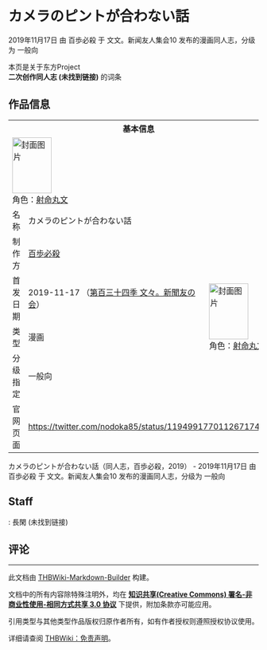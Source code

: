 # カメラのピントが合わない話

<!-- source html: G:\repos\THBWiki-Markdown-Builder\THBWikiMarkdown\Temp\main\b\b3\ns0%3A%E3%82%AB%E3%83%A1%E3%83%A9%E3%81%AE%E3%83%94%E3%83%B3%E3%83%88%E3%81%8C%E5%90%88%E3%82%8F%E3%81%AA%E3%81%84%E8%A9%B1.html -->

2019年11月17日 由 百歩必殺 于 文文。新闻友人集会10 发布的漫画同人志，分级为 一般向

本页是关于东方Project  
 **二次创作同人志 (未找到链接)** 的词条

## 作品信息

<table><tbody><tr><th colspan="3">基本信息</th></tr><tr><td class="cover-artwork-mobile" colspan="2"><a href="./文件-カメラのピントが合わない話封面.png.md" class="image" title="封面图片"><img alt="封面图片" src="https://upload.thwiki.cc/thumb/0/0c/%E3%82%AB%E3%83%A1%E3%83%A9%E3%81%AE%E3%83%94%E3%83%B3%E3%83%88%E3%81%8C%E5%90%88%E3%82%8F%E3%81%AA%E3%81%84%E8%A9%B1%E5%B0%81%E9%9D%A2.png/79px-%E3%82%AB%E3%83%A1%E3%83%A9%E3%81%AE%E3%83%94%E3%83%B3%E3%83%88%E3%81%8C%E5%90%88%E3%82%8F%E3%81%AA%E3%81%84%E8%A9%B1%E5%B0%81%E9%9D%A2.png" decoding="async" loading="lazy" width="79" height="112" srcset="https://upload.thwiki.cc/thumb/0/0c/%E3%82%AB%E3%83%A1%E3%83%A9%E3%81%AE%E3%83%94%E3%83%B3%E3%83%88%E3%81%8C%E5%90%88%E3%82%8F%E3%81%AA%E3%81%84%E8%A9%B1%E5%B0%81%E9%9D%A2.png/119px-%E3%82%AB%E3%83%A1%E3%83%A9%E3%81%AE%E3%83%94%E3%83%B3%E3%83%88%E3%81%8C%E5%90%88%E3%82%8F%E3%81%AA%E3%81%84%E8%A9%B1%E5%B0%81%E9%9D%A2.png 1.5x, https://upload.thwiki.cc/thumb/0/0c/%E3%82%AB%E3%83%A1%E3%83%A9%E3%81%AE%E3%83%94%E3%83%B3%E3%83%88%E3%81%8C%E5%90%88%E3%82%8F%E3%81%AA%E3%81%84%E8%A9%B1%E5%B0%81%E9%9D%A2.png/159px-%E3%82%AB%E3%83%A1%E3%83%A9%E3%81%AE%E3%83%94%E3%83%B3%E3%83%88%E3%81%8C%E5%90%88%E3%82%8F%E3%81%AA%E3%81%84%E8%A9%B1%E5%B0%81%E9%9D%A2.png 2x" data-file-width="567" data-file-height="800"></a><div class="cover-char">角色：<a href="./射命丸文.md" title="射命丸文">射命丸文</a></div></td>
</tr><tr><td class="label">名称</td><td colspan="2"> カメラのピントが合わない話 </td></tr><tr><td class="label">制作方</td><td><a href="./百歩必殺.md" title="百歩必殺">百歩必殺</a></td><td class="cover-artwork" rowspan="4" style="min-width:112px;"><a href="./文件-カメラのピントが合わない話封面.png.md" class="image" title="封面图片"><img alt="封面图片" src="https://upload.thwiki.cc/thumb/0/0c/%E3%82%AB%E3%83%A1%E3%83%A9%E3%81%AE%E3%83%94%E3%83%B3%E3%83%88%E3%81%8C%E5%90%88%E3%82%8F%E3%81%AA%E3%81%84%E8%A9%B1%E5%B0%81%E9%9D%A2.png/79px-%E3%82%AB%E3%83%A1%E3%83%A9%E3%81%AE%E3%83%94%E3%83%B3%E3%83%88%E3%81%8C%E5%90%88%E3%82%8F%E3%81%AA%E3%81%84%E8%A9%B1%E5%B0%81%E9%9D%A2.png" decoding="async" loading="lazy" width="79" height="112" srcset="https://upload.thwiki.cc/thumb/0/0c/%E3%82%AB%E3%83%A1%E3%83%A9%E3%81%AE%E3%83%94%E3%83%B3%E3%83%88%E3%81%8C%E5%90%88%E3%82%8F%E3%81%AA%E3%81%84%E8%A9%B1%E5%B0%81%E9%9D%A2.png/119px-%E3%82%AB%E3%83%A1%E3%83%A9%E3%81%AE%E3%83%94%E3%83%B3%E3%83%88%E3%81%8C%E5%90%88%E3%82%8F%E3%81%AA%E3%81%84%E8%A9%B1%E5%B0%81%E9%9D%A2.png 1.5x, https://upload.thwiki.cc/thumb/0/0c/%E3%82%AB%E3%83%A1%E3%83%A9%E3%81%AE%E3%83%94%E3%83%B3%E3%83%88%E3%81%8C%E5%90%88%E3%82%8F%E3%81%AA%E3%81%84%E8%A9%B1%E5%B0%81%E9%9D%A2.png/159px-%E3%82%AB%E3%83%A1%E3%83%A9%E3%81%AE%E3%83%94%E3%83%B3%E3%83%88%E3%81%8C%E5%90%88%E3%82%8F%E3%81%AA%E3%81%84%E8%A9%B1%E5%B0%81%E9%9D%A2.png 2x" data-file-width="567" data-file-height="800"></a><div class="cover-char">角色：<a href="./射命丸文.md" title="射命丸文">射命丸文</a></div></td>
</tr><tr><td class="label">首发日期</td><td>2019-11-17&#160;（<a href="/展会作品列表?e=%E6%96%87%E6%96%87%E3%80%82%E6%96%B0%E9%97%BB%E5%8F%8B%E4%BA%BA%E9%9B%86%E4%BC%9A%2310">第百三十四季 文々。新聞友の会</a>）</td></tr><tr><td class="label">类型</td><td>漫画</td></tr><tr><td class="label">分级指定</td><td>一般向</td></tr>
<tr><td class="label">官网页面</td><td colspan="2"><a rel="nofollow" class="external free" href="https://twitter.com/nodoka85/status/1194991770112671744">https://twitter.com/nodoka85/status/1194991770112671744</a></td></tr></tbody></table>

カメラのピントが合わない話（同人志，百歩必殺，2019） - 2019年11月17日 由 百歩必殺 于 文文。新闻友人集会10 发布的漫画同人志，分级为 一般向

## Staff
: 長閑 (未找到链接)


## 评论




---

此文档由 [THBWiki-Markdown-Builder](https://github.com/Delsin-Yu/THBWiki-Markdown-Builder) 构建。

文档中的所有内容除特殊注明外，均在 [**知识共享(Creative Commons) 署名-非商业性使用-相同方式共享 3.0 协议**](https://creativecommons.org/licenses/by-sa/3.0/deed.zh-hans) 下提供，附加条款亦可能应用。

引用类型与其他类型作品版权归原作者所有，如有作者授权则遵照授权协议使用。

详细请查阅 [THBWiki：免责声明](https://thbwiki.cc/THBWiki:%E5%85%8D%E8%B4%A3%E5%A3%B0%E6%98%8E)。

